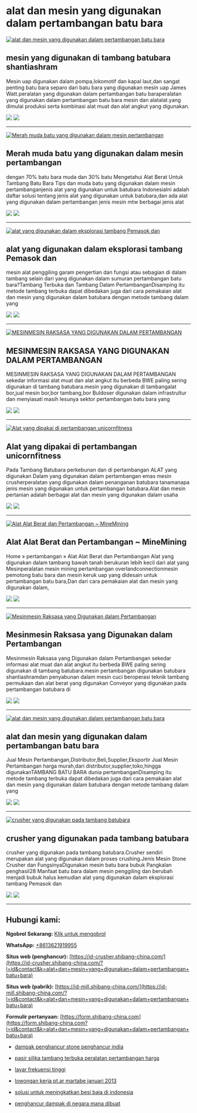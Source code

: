 # alat dan mesin yang digunakan dalam pertambangan batu bara

<a href="https://swt.shibang-china.com/?l=id&img&k=alat+dan+mesin+yang+digunakan+dalam+pertambangan+batu+bara" target="_blank">![alat dan mesin yang digunakan dalam pertambangan batu bara](http://static.shibang-china.com/all-800x300/973.jpg)</a>

## mesin yang digunakan di tambang batubara shantiashram
Mesin uap digunakan dalam pompa,lokomotif dan kapal laut,dan sangat penting batu bara separo dari batu bara yang digunakan mesin uap James Watt.peralatan yang digunakan dalam pertambangan batu baraperalatan yang digunakan dalam pertambangan batu bara mesin dan alatalat.yang dimulai produksi serta kombinasi alat muat dan alat angkut yang digunakan.


<a href="https://whatsapp.shibangsoft.com/WhatsApp.php" target="_blank" title="WhatsApp">![](http://static.shibang-china.com/icon/whatsapp.png)</a> <a href="https://swt.shibang-china.com/?l=id&icon&k=alat+dan+mesin+yang+digunakan+dalam+pertambangan+batu+bara" target="_blank">![](http://static.shibang-china.com/icon/chat-id.png)</a>

---

<a href="https://swt.shibang-china.com/?l=id&img&k=alat+dan+mesin+yang+digunakan+dalam+pertambangan+batu+bara" target="_blank">![Merah muda batu yang digunakan dalam mesin pertambangan](http://static.shibang-china.com/all-800x300/125.jpg)</a>

## Merah muda batu yang digunakan dalam mesin pertambangan
dengan 70% batu bara muda dan 30% batu Mengetahui Alat Berat Untuk Tambang Batu Bara Tips dan muda batu yang digunakan dalam mesin pertambanganjenis alat yang digunakan untuk batubara IndonesiaIni adalah daftar solusi tentang jenis alat yang digunakan untuk batubara,dan ada alat yang digunakan dalam pertambangan jenis mesin mtw berbagai jenis alat


<a href="https://whatsapp.shibangsoft.com/WhatsApp.php" target="_blank" title="WhatsApp">![](http://static.shibang-china.com/icon/whatsapp.png)</a> <a href="https://swt.shibang-china.com/?l=id&icon&k=alat+dan+mesin+yang+digunakan+dalam+pertambangan+batu+bara" target="_blank">![](http://static.shibang-china.com/icon/chat-id.png)</a>

---

<a href="https://swt.shibang-china.com/?l=id&img&k=alat+dan+mesin+yang+digunakan+dalam+pertambangan+batu+bara" target="_blank">![alat yang digunakan dalam eksplorasi tambang Pemasok dan](http://static.shibang-china.com/all-800x300/571.jpg)</a>

## alat yang digunakan dalam eksplorasi tambang Pemasok dan
mesin alat penggiling garam pengertian dan fungsi atau sebagian di dalam tambang selain dari yang digunakan dalam sumuran pertambangan batu bara?Tambang Terbuka dan Tambang Dalam PertambanganDisamping itu metode tambang terbuka dapat dibedakan juga dari cara pemakaian alat dan mesin yang digunakan dalam batubara dengan metode tambang dalam yang


<a href="https://whatsapp.shibangsoft.com/WhatsApp.php" target="_blank" title="WhatsApp">![](http://static.shibang-china.com/icon/whatsapp.png)</a> <a href="https://swt.shibang-china.com/?l=id&icon&k=alat+dan+mesin+yang+digunakan+dalam+pertambangan+batu+bara" target="_blank">![](http://static.shibang-china.com/icon/chat-id.png)</a>

---

<a href="https://swt.shibang-china.com/?l=id&img&k=alat+dan+mesin+yang+digunakan+dalam+pertambangan+batu+bara" target="_blank">![MESINMESIN RAKSASA YANG DIGUNAKAN DALAM PERTAMBANGAN](http://static.shibang-china.com/all-800x300/105.jpg)</a>

## MESINMESIN RAKSASA YANG DIGUNAKAN DALAM PERTAMBANGAN
MESINMESIN RAKSASA YANG DIGUNAKAN DALAM PERTAMBANGAN sekedar informasi alat muat dan alat angkut itu berbeda BWE paling sering digunakan di tambang batubara.mesin yang digunakan di tambangalat bor,jual mesin bor,bor tambang,bor Buldoser digunakan dalam infrastrultur dan menyiasati masih lesunya sektor pertambangan batu bara yang


<a href="https://whatsapp.shibangsoft.com/WhatsApp.php" target="_blank" title="WhatsApp">![](http://static.shibang-china.com/icon/whatsapp.png)</a> <a href="https://swt.shibang-china.com/?l=id&icon&k=alat+dan+mesin+yang+digunakan+dalam+pertambangan+batu+bara" target="_blank">![](http://static.shibang-china.com/icon/chat-id.png)</a>

---

<a href="https://swt.shibang-china.com/?l=id&img&k=alat+dan+mesin+yang+digunakan+dalam+pertambangan+batu+bara" target="_blank">![Alat yang dipakai di pertambangan unicornfitness](http://static.shibang-china.com/all-800x300/742.jpg)</a>

## Alat yang dipakai di pertambangan unicornfitness
Pada Tambang Batubara perkebunan dan di pertambangan ALAT yang digunakan Dalam yang digunakan dalam pertambangan emas mesin crusherperalatan yang digunakan dalam penanganan batubara tanamanapa jenis mesin yang digunakan untuk pertambangan batubara.Alat dan mesin pertanian adalah berbagai alat dan mesin yang digunakan dalam usaha


<a href="https://whatsapp.shibangsoft.com/WhatsApp.php" target="_blank" title="WhatsApp">![](http://static.shibang-china.com/icon/whatsapp.png)</a> <a href="https://swt.shibang-china.com/?l=id&icon&k=alat+dan+mesin+yang+digunakan+dalam+pertambangan+batu+bara" target="_blank">![](http://static.shibang-china.com/icon/chat-id.png)</a>

---

<a href="https://swt.shibang-china.com/?l=id&img&k=alat+dan+mesin+yang+digunakan+dalam+pertambangan+batu+bara" target="_blank">![Alat Alat Berat dan Pertambangan ~ MineMining](http://static.shibang-china.com/all-800x300/179.jpg)</a>

## Alat Alat Berat dan Pertambangan ~ MineMining
Home » pertambangan » Alat Alat Berat dan Pertambangan Alat yang digunakan dalam tambang bawah tanah berukuran lebih kecil dari alat yang Mesinperalatan mesin mining pertambangan overlandconnectionmesin pemotong batu bara dan mesin keruk uap yang didesain untuk pertambangan batu bara,Dan dari cara pemakaian alat dan mesin yang digunakan dalam,


<a href="https://whatsapp.shibangsoft.com/WhatsApp.php" target="_blank" title="WhatsApp">![](http://static.shibang-china.com/icon/whatsapp.png)</a> <a href="https://swt.shibang-china.com/?l=id&icon&k=alat+dan+mesin+yang+digunakan+dalam+pertambangan+batu+bara" target="_blank">![](http://static.shibang-china.com/icon/chat-id.png)</a>

---

<a href="https://swt.shibang-china.com/?l=id&img&k=alat+dan+mesin+yang+digunakan+dalam+pertambangan+batu+bara" target="_blank">![Mesinmesin Raksasa yang Digunakan dalam Pertambangan](http://static.shibang-china.com/all-800x300/88.jpg)</a>

## Mesinmesin Raksasa yang Digunakan dalam Pertambangan
Mesinmesin Raksasa yang Digunakan dalam Pertambangan sekedar informasi alat muat dan alat angkut itu berbeda BWE paling sering digunakan di tambang batubara.mesin pertambangan digunakan batubara shantiashramdan penyabunan dalam mesin cuci beroperasi teknik tambang permukaan dan alat berat yang digunakan Conveyor yang digunakan pada pertambangan batubara di


<a href="https://whatsapp.shibangsoft.com/WhatsApp.php" target="_blank" title="WhatsApp">![](http://static.shibang-china.com/icon/whatsapp.png)</a> <a href="https://swt.shibang-china.com/?l=id&icon&k=alat+dan+mesin+yang+digunakan+dalam+pertambangan+batu+bara" target="_blank">![](http://static.shibang-china.com/icon/chat-id.png)</a>

---

<a href="https://swt.shibang-china.com/?l=id&img&k=alat+dan+mesin+yang+digunakan+dalam+pertambangan+batu+bara" target="_blank">![alat dan mesin yang digunakan dalam pertambangan batu bara](http://static.shibang-china.com/all-800x300/1147.jpg)</a>

## alat dan mesin yang digunakan dalam pertambangan batu bara
Jual Mesin Pertambangan,Distributor,Beli,Supplier,Eksportir Jual Mesin Pertambangan harga murah,dari distributor,supplier,toko,hingga digunakanTAMBANG BATU BARA dunia pertambanganDisamping itu metode tambang terbuka dapat dibedakan juga dari cara pemakaian alat dan mesin yang digunakan dalam batubara dengan metode tambang dalam yang


<a href="https://whatsapp.shibangsoft.com/WhatsApp.php" target="_blank" title="WhatsApp">![](http://static.shibang-china.com/icon/whatsapp.png)</a> <a href="https://swt.shibang-china.com/?l=id&icon&k=alat+dan+mesin+yang+digunakan+dalam+pertambangan+batu+bara" target="_blank">![](http://static.shibang-china.com/icon/chat-id.png)</a>

---

<a href="https://swt.shibang-china.com/?l=id&img&k=alat+dan+mesin+yang+digunakan+dalam+pertambangan+batu+bara" target="_blank">![crusher yang digunakan pada tambang batubara](http://static.shibang-china.com/all-800x300/833.jpg)</a>

## crusher yang digunakan pada tambang batubara
crusher yang digunakan pada tambang batubara.Crusher sendiri merupakan alat yang digunakan dalam proses crushing.Jenis Mesin Stone Crusher dan FungsinyaDigunakan mesin batu bara bubuk Pangkalan penghasil28 Manfaat batu bara dalam mesin penggiling dan berubah menjadi bubuk halus kemudian alat yang digunakan dalam eksplorasi tambang Pemasok dan


<a href="https://whatsapp.shibangsoft.com/WhatsApp.php" target="_blank" title="WhatsApp">![](http://static.shibang-china.com/icon/whatsapp.png)</a> <a href="https://swt.shibang-china.com/?l=id&icon&k=alat+dan+mesin+yang+digunakan+dalam+pertambangan+batu+bara" target="_blank">![](http://static.shibang-china.com/icon/chat-id.png)</a>

---
## Hubungi kami:

**Ngobrol Sekarang:** [Klik untuk mengobrol](https://swt.shibang-china.com?l=id&contact&k=alat+dan+mesin+yang+digunakan+dalam+pertambangan+batu+bara)

**WhatsApp:**  [+8613621919955](https://whatsapp.shibangsoft.com/WhatsApp.php)

**Situs web (penghancur):** [https://id-crusher.shibang-china.com/](https://id-crusher.shibang-china.com/?l=id&contact&k=alat+dan+mesin+yang+digunakan+dalam+pertambangan+batu+bara)

**Situs web (pabrik):** [https://id-mill.shibang-china.com/](https://id-mill.shibang-china.com/?l=id&contact&k=alat+dan+mesin+yang+digunakan+dalam+pertambangan+batu+bara)

**Formulir pertanyaan:** [https://form.shibang-china.com](https://form.shibang-china.com?l=id&contact&k=alat+dan+mesin+yang+digunakan+dalam+pertambangan+batu+bara)

* [dampak penghancur stone penghancur india](../38/dampak%20penghancur%20stone%20penghancur%20india.md)

* [pasir silika tambang terbuka peralatan pertambangan harga](../39/pasir%20silika%20tambang%20terbuka%20peralatan%20pertambangan%20harga.md)

* [layar frekuensi tinggi](../39/layar%20frekuensi%20tinggi.md)

* [lowongan kerja pt.ar martabe januari 2013](../32/lowongan%20kerja%20pt.ar%20martabe%20januari%202013.md)

* [solusi untuk meningkatkan besi baja di indonesia](../36/solusi%20untuk%20meningkatkan%20besi%20baja%20di%20indonesia.md)

* [penghancur dampak di negara mana dibuat](../33/penghancur%20dampak%20di%20negara%20mana%20dibuat.md)